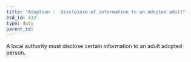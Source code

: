 ```yaml
---
title: "Adoption -  disclosure of information to an adopted adult"
esd_id: 432
type: duty
parent_id:  
---
```


A local authority must disclose certain information to an adult adopted person.


